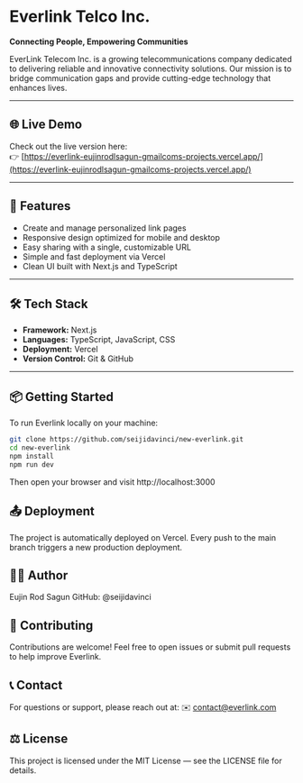 # Everlink Telco Inc.

**Connecting People, Empowering Communities**

EverLink Telecom Inc. is a growing telecommunications company dedicated to delivering reliable and innovative connectivity solutions. Our mission is to bridge communication gaps and provide cutting-edge technology that enhances lives.

---

## 🌐 Live Demo
Check out the live version here:  
👉 [https://everlink-eujinrodlsagun-gmailcoms-projects.vercel.app/](https://everlink-eujinrodlsagun-gmailcoms-projects.vercel.app/)

---

## 🚀 Features

- Create and manage personalized link pages
- Responsive design optimized for mobile and desktop
- Easy sharing with a single, customizable URL
- Simple and fast deployment via Vercel
- Clean UI built with Next.js and TypeScript

---

## 🛠️ Tech Stack

- **Framework:** Next.js  
- **Languages:** TypeScript, JavaScript, CSS  
- **Deployment:** Vercel  
- **Version Control:** Git & GitHub  

---

## 📦 Getting Started

To run Everlink locally on your machine:

```bash
git clone https://github.com/seijidavinci/new-everlink.git
cd new-everlink
npm install
npm run dev
```

Then open your browser and visit http://localhost:3000

## 📤 Deployment
The project is automatically deployed on Vercel. Every push to the main branch triggers a new production deployment.

## 👨‍💻 Author
Eujin Rod Sagun
GitHub: @seijidavinci

## 🤝 Contributing
Contributions are welcome! Feel free to open issues or submit pull requests to help improve Everlink.

## 📞 Contact
For questions or support, please reach out at:
✉️ contact@everlink.com

## ⚖️ License
This project is licensed under the MIT License — see the LICENSE file for details.
